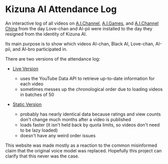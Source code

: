 # Kizuna AI Attendance Log

An interactive log of all videos on [A.I.Channel](https://www.youtube.com/aichannel), [A.I.Games](https://www.youtube.com/aigamesdayo), and [A.I.Channel China](https://www.youtube.com/channel/UCArUdy5xj0i0cTuhPHRVMpw) from the day Love-chan and AI-pii were installed to the day they resigned from the identity of Kizuna AI.

Its main purpose is to show which videos AI-chan, Black AI, Love-chan, AI-pii, and AI-bro participated in.

There are two versions of the attendance log:

* [Live Version](https://krazete.github.io/ailog/live)
  * uses the YouTube Data API to retrieve up-to-date information for each video
  * sometimes messes up the chronological order due to loading videos in batches of 50

* [Static Version](https://krazete.github.io/ailog/static)
  * probably has nearly identical data because ratings and view counts don't change much months after a video is published
  * loads faster (it isn't held back by quota limits, so videos don't need to be lazy loaded)
  * doesn't have any weird order issues

This website was made mostly as a reaction to the common misinformed claim that the original voice model was replaced.
Hopefully this project can clarify that this never was the case.
